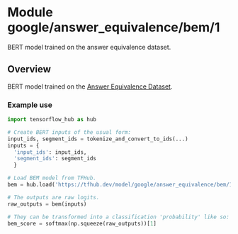 # Module google/answer_equivalence/bem/1

BERT model trained on the answer equivalence dataset.

<!-- asset-path: internal -->
<!-- task: text-question-answering -->
<!-- fine-tunable: true -->
<!-- format: saved_model_2 -->
<!-- language: en -->
<!-- network-architecture: bert -->
<!-- dataset: other -->

## Overview

BERT model trained on the [Answer Equivalence Dataset](https://github.com/google-research-datasets/answer-equivalence-dataset).

### Example use

```python
import tensorflow_hub as hub

# Create BERT inputs of the usual form:
input_ids, segment_ids = tokenize_and_convert_to_ids(...)
inputs = {
  'input_ids': input_ids,
  'segment_ids': segment_ids
  }

# Load BEM model from TFHub.
bem = hub.load('https://tfhub.dev/model/google/answer_equivalence/bem/1')

# The outputs are raw logits.
raw_outputs = bem(inputs)

# They can be transformed into a classification 'probability' like so:
bem_score = softmax(np.squeeze(raw_outputs))[1]
```
